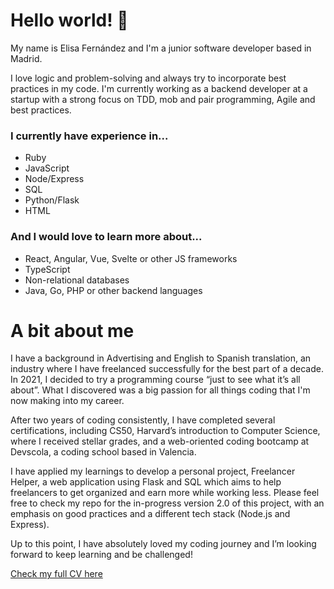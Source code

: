 # Hello world! 👋

My name is Elisa Fernández and I'm a junior software developer based in Madrid.

I love logic and problem-solving and always try to incorporate best practices in my code. I'm currently working as a backend developer at a startup with a strong focus on TDD, mob and pair programming, Agile and best practices.

### I currently have experience in...
- Ruby
- JavaScript
- Node/Express
- SQL
- Python/Flask
- HTML
### And I would love to learn more about...
- React, Angular, Vue, Svelte or other JS frameworks
- TypeScript
- Non-relational databases
- Java, Go, PHP or other backend languages

# A bit about me

I have a background in Advertising and English to Spanish translation, an industry where I have freelanced successfully for the best part of a decade. In 2021, I decided to try a programming course “just to see what it’s all about”. What I discovered was a big passion for all things coding that I'm now making into my career.

After two years of coding consistently, I have completed several certifications, including CS50, Harvard’s introduction to Computer Science, where I received stellar grades, and a web-oriented coding bootcamp at Devscola, a coding school based in Valencia.

I have applied my learnings to develop a personal project, Freelancer Helper, a web application using Flask and SQL which aims to help freelancers to get organized and earn more while working less. Please feel free to check my repo for the in-progress version 2.0 of this project, with an emphasis on good practices and a different tech stack (Node.js and Express). 

Up to this point, I have absolutely loved my coding journey and I’m looking forward to keep learning and be challenged!

[Check my full CV here](https://traduccionpublicidad.files.wordpress.com/2023/10/elisa-fernandez-coding-cv-1.pdf)
